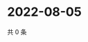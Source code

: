 # 2022-08-05

共 0 条

<!-- BEGIN WEIBO -->
<!-- 最后更新时间 Fri Aug 05 2022 00:02:29 GMT+0800 (China Standard Time) -->

<!-- END WEIBO -->
